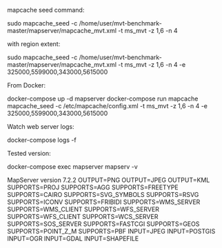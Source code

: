 mapcache seed command:

sudo mapcache_seed -c /home/user/mvt-benchmark-master/mapserver/mapcache_mvt.xml -t ms_mvt -z 1,6 -n 4

with region extent:

sudo mapcache_seed -c /home/user/mvt-benchmark-master/mapserver/mapcache_mvt.xml -t ms_mvt -z 1,6 -n 4 -e 325000,5599000,343000,5615000


From Docker:

docker-compose up -d mapserver
docker-compose run mapcache mapcache_seed -c /etc/mapcache/config.xml -t ms_mvt -z 1,6 -n 4 -e 325000,5599000,343000,5615000


Watch web server logs:

docker-compose logs -f


Tested version:

docker-compose exec mapserver mapserv -v

MapServer version 7.2.2 OUTPUT=PNG OUTPUT=JPEG OUTPUT=KML SUPPORTS=PROJ SUPPORTS=AGG SUPPORTS=FREETYPE SUPPORTS=CAIRO SUPPORTS=SVG_SYMBOLS SUPPORTS=RSVG SUPPORTS=ICONV SUPPORTS=FRIBIDI SUPPORTS=WMS_SERVER SUPPORTS=WMS_CLIENT SUPPORTS=WFS_SERVER SUPPORTS=WFS_CLIENT SUPPORTS=WCS_SERVER SUPPORTS=SOS_SERVER SUPPORTS=FASTCGI SUPPORTS=GEOS SUPPORTS=POINT_Z_M SUPPORTS=PBF INPUT=JPEG INPUT=POSTGIS INPUT=OGR INPUT=GDAL INPUT=SHAPEFILE
